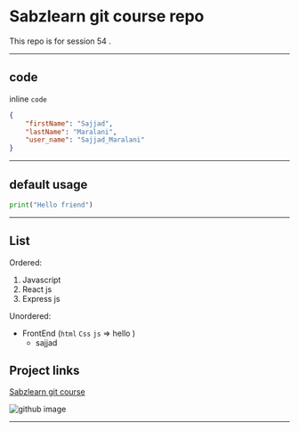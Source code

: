 # Sabzlearn git course repo

<p>This repo is for session 54 .</p>

___

## code

inline `code`

```json
{
    "firstName": "Sajjad",
    "lastName": "Maralani",
    "user_name": "Sajjad_Maralani"
}
```

___
## default usage

```python
print("Hello friend")
```
---

## List

Ordered:

1. Javascript
2. React js
3. Express js

Unordered: 

- FrontEnd (`html` `Css` `js` => hello )
  - sajjad

## Project links

[Sabzlearn git course ](https://sabzlearn.ir/lesson/43-25686/)

![github image](https://w0.peakpx.com/wallpaper/476/641/HD-wallpaper-minion-2015-thumbnail.jpg)

___